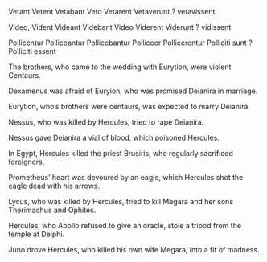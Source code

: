 Vetant
Vetent
Vetabant
Veto
Vetarent
Vetaverunt
?
vetavissent




Video,
Vident
Videant
Videbant
Video
Viderent
Viderunt
?
vidissent




Pollicentur
Polliceantur
Pollicebantur
Polliceor
Pollicerentur
Polliciti sunt
?
Polliciti essent




The brothers, who came to the wedding with Eurytion, were violent Centaurs.

Dexamenus was afraid of Euryion, who was promised Deianira in marriage.

Eurytion, who’s brothers were centaurs, was expected to marry Deianira.

Nessus, who was killed by Hercules, tried to rape Deianira.

Nessus gave Deianira a vial of blood, which poisoned Hercules.

In Egypt, Hercules killed the priest Brusiris, who regularly sacrificed foreigners.

Prometheus’ heart was devoured by an eagle, which Hercules shot the eagle dead with his arrows.

Lycus, who was killed by Hercules, tried to kill Megara and her sons Therimachus and Ophites.

Hercules, who Apollo refused to give an oracle, stole a tripod from the temple at Delphi.

Juno drove Hercules, who killed his own wife Megara, into a fit of madness.
